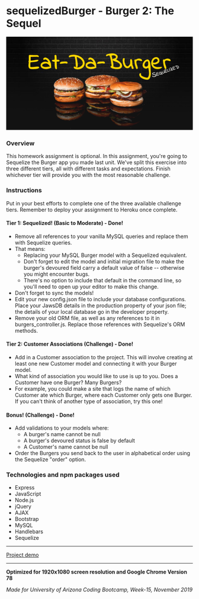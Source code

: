 # sequelizedBurger - Burger 2: The Sequel

![Eat-Da-Burger-Sequelized!](public/assets/img/githubtpl.png)

### Overview

This homework assignment is optional.
In this assignment, you're going to Sequelize the Burger app you made last unit. We've split this exercise into three different tiers, all with different tasks and expectations. Finish whichever tier will provide you with the most reasonable challenge.

### Instructions

Put in your best efforts to complete one of the three available challenge tiers. Remember to deploy your assignment to Heroku once complete.

#### Tier 1: Sequelized! (Basic to Moderate) - Done!

* Remove all references to your vanilla MySQL queries and replace them with Sequelize queries.
* That means:
  * Replacing your MySQL Burger model with a Sequelized equivalent.
  * Don't forget to edit the model and initial migration file to make the burger's devoured field carry a default value of false -- otherwise you might encounter bugs.
  * There's no option to include that default in the command line, so you'll need to open up your editor to make this change.
* Don't forget to sync the models!
* Edit your new config.json file to include your database configurations. Place your JawsDB details in the production property of your json file; the details of your local database go in the developer property.
* Remove your old ORM file, as well as any references to it in burgers_controller.js. Replace those references with Sequelize's ORM methods.

#### Tier 2: Customer Associations (Challenge) - Done!

* Add in a Customer association to the project. This will involve creating at least one new Customer model and connecting it with your Burger model.
* What kind of association you would like to use is up to you. Does a Customer have one Burger? Many Burgers?
* For example, you could make a site that logs the name of which Customer ate which Burger, where each Customer only gets one Burger. If you can't think of another type of association, try this one!

#### Bonus! (Challenge) - Done!

* Add validations to your models where:
  * A burger's name cannot be null
  * A burger's devoured status is false by default
  * A Customer's name cannot be null
* Order the Burgers you send back to the user in alphabetical order using the Sequelize "order" option.

### Technologies and npm packages used

* Express
* JavaScript
* Node.js
* jQuery
* AJAX
* Bootstrap
* MySQL
* Handlebars
* Sequelize

---

[Project demo](https://ik-eat-da-burger-sequelize.herokuapp.com/)

---

**Optimized for 1920x1080 screen resolution and Google Chrome Version 78**

_Made for University of Arizona Coding Bootcamp, Week-15, November 2019_